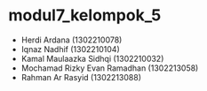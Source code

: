# modul7_kelompok_5
- Herdi Ardana (1302210078)
- Iqnaz Nadhif (1302210104)
- Kamal Maulaazka Sidhqi (1302210032)
- Mochamad Rizky Evan Ramadhan (1302213058)
- Rahman Ar Rasyid (1302213088)
